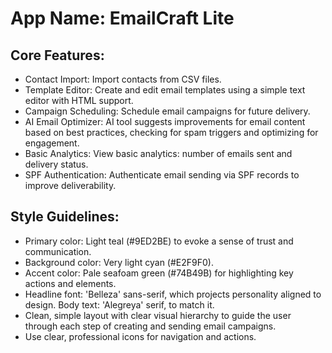 # **App Name**: EmailCraft Lite

## Core Features:

- Contact Import: Import contacts from CSV files.
- Template Editor: Create and edit email templates using a simple text editor with HTML support.
- Campaign Scheduling: Schedule email campaigns for future delivery.
- AI Email Optimizer: AI tool suggests improvements for email content based on best practices, checking for spam triggers and optimizing for engagement.
- Basic Analytics: View basic analytics: number of emails sent and delivery status.
- SPF Authentication: Authenticate email sending via SPF records to improve deliverability.

## Style Guidelines:

- Primary color: Light teal (#9ED2BE) to evoke a sense of trust and communication.
- Background color: Very light cyan (#E2F9F0).
- Accent color: Pale seafoam green (#74B49B) for highlighting key actions and elements.
- Headline font: 'Belleza' sans-serif, which projects personality aligned to design. Body text: 'Alegreya' serif, to match it.
- Clean, simple layout with clear visual hierarchy to guide the user through each step of creating and sending email campaigns.
- Use clear, professional icons for navigation and actions.